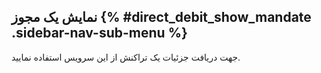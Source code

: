 ## نمایش یک مجوز  {% #direct_debit_show_mandate .sidebar-nav-sub-menu %}
جهت دریافت جزئیات یک تراکنش از این سرویس استفاده نمایید.

